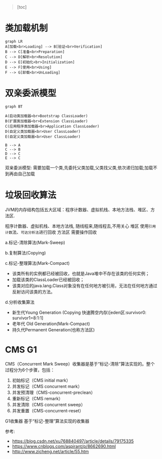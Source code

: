 
> [toc]

# 类加载机制

``` mermaid!
graph LR
A[加载<br>Loading] --> B[验证<br>Verification] 
B --> C[准备<br>Preparation] 
C --> D[解析<br>Resolution]
D --> E[初始化<br>Initialization]
E --> F[使用<br>Using]
F --> G[卸载<br>UnLoading]
```

# 双亲委派模型

``` mermaid!
graph BT

A(启动类加载器<br>Bootstrap ClassLoader)
B(扩展类加载器<br>Extension ClassLoader)
C(应用程序类加载器<br>Application ClassLoader)
D(自定义类加载器<br>User ClassLoader)
E(自定义类加载器<br>User ClassLoader)

B --> A
C --> B
D --> C
E --> C

```
双亲委派模型: 需要加载一个类,先委托父类加载,父类找父类,依次递归加载;加载不到再由自己加载

# 垃圾回收算法

JVM的内存结构包括五大区域：程序计数器、虚拟机栈、本地方法栈、堆区、方法区.

程序计数器、虚拟机栈、本地方法栈, 随线程来,随线程去,不用关心
堆区 使用`引用计数`法、`可达分析法`进行回收
方法区 需要操作回收

a.标记-清除算法(Mark-Sweep)

b.复制算法(Copying)

c.标记-整理算法(Mark-Compact)
- 该类所有的实例都已经被回收，也就是Java堆中不存在该类的任何实例；
- 加载该类的ClassLoader已经被回收；
- 该类对应的java.lang.Class对象没有在任何地方被引用，无法在任何地方通过反射访问该类的方法。

d.分析收集算法
- 新生代Young Generation (Copying 快速腾空内存)[eden区:survivor0: survivor1=8:1:1]
- 老年代 Old Generation(Mark-Compact)
- 持久代Permanent Generation(也称方法区)

# CMS G1

CMS（Concurrent Mark Sweep）收集器是基于“标记-清除”算法实现的。整个过程分为6个步骤，包括：
1. 初始标记（CMS initial mark）
2. 并发标记（CMS concurrent mark）
3. 并发预清理（CMS-concurrent-preclean）
4. 重新标记（CMS remark）
5. 并发清除（CMS concurrent sweep）
6. 并发重置（CMS-concurrent-reset）


G1收集器 基于“标记-整理”算法实现的收集器



参考:
- https://blog.csdn.net/xu768840497/article/details/79175335
- https://www.cnblogs.com/aspirant/p/8662690.html
- http://www.zicheng.net/article/55.htm